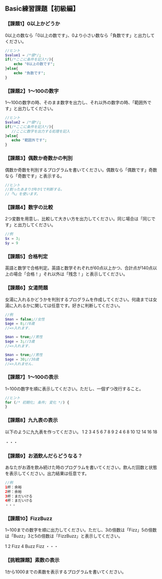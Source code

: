 ## Basic練習課題【初級編】

<h3>【課題1】0以上かどうか</h3>

0以上の数なら「0以上の数です」、0より小さい数なら「負数です」と出力してください。

```php
//ヒント
$value1 = /*値*/;
if(/*ここに条件を記入*/){
	echo "0以上の数です";
}else{
	echo "負数です";
}
```

<h3>【課題2】1〜100の数字</h3>

1〜100の数字の時、そのまま数字を出力し、それ以外の数字の時、「範囲外です」と出力してください。

 ```php
//ヒント
$value2 = /*値*/;
if(/*ここに条件を記入*/){
	//ここに数字を出力する処理を記入
}else{
	echo "範囲外です";
}
 ```

<h3>【課題3】偶数か奇数かの判別</h3>

偶数か奇数を判別するプログラムを書いてください。偶数なら「偶数です」奇数なら「奇数です」と表示する。

```php
//ヒント
//割ったあまりが0か1で判断する。
//「%」を使います。
```

<h3>【課題4】数字の比較</h3>

2つ変数を用意し、比較して大きい方を出力してください。同じ場合は「同じです」と出力してください。

```php
//例
$x = 3;
$y = 9
```

<h3>【課題5】合格判定</h3>

英語と数学で合格判定。英語と数学それぞれが60点以上かつ、合計点が140点以上の場合「合格！」それ以外は「残念！」と表示してください。

<h3>【課題6】女湯問題</h3>

女湯に入れるかどうかを判別するプログラムを作成してください。何歳までは女湯に入れるかに関しては任意です。好きに判断してください。

```php
//例
$man = false;//女性
$age = 8;//8歳
//=>入れます.

$man = true;//男性
$age = 3;//3歳
//=>入れます.

$man = true;//男性
$age = 30;//30歳
//=>入れません.
```

<h3>【課題7】1〜100の表示</h3>

1~100の数字を順に表示してください。ただし、一個ずつ改行すること。

```php
//ヒント
for (/* 初期化; 条件; 変化 */) {
}
```

<h3>【課題8】九九表の表示</h3>

以下のように九九表を作ってください。
1 2 3 4 5 6 7 8 9
2 4 6 8 10 12 14 16 18

・・・

<h3>【課題9】お酒飲んだらどうなる？</h3>

あなたがお酒を飲み続けた時のプログラムを書いてください。飲んだ回数と状態を表示してください。出力結果は任意です。

```php
//例
1杯：余裕
2杯：余裕
3杯：まだいける
4杯：まだいける
・・・
```

<h3>【課題10】FizzBuzz</h3>

1~100までの数字を順に出力してください。ただし、3の倍数は「Fizz」5の倍数は「Buzz」3と5の倍数は「FizzBuzz」と表示してください。

1 2 Fizz 4 Buzz Fizz ・・・

<h3>【挑戦課題】素数の表示</h3>

1から1000までの素数を表示するプログラムを書いてください。

